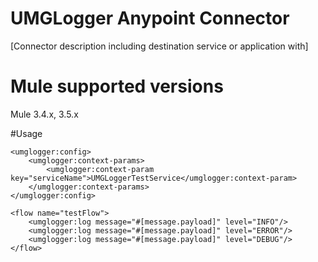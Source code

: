 # UMGLogger Anypoint Connector

[Connector description including destination service or application with]

# Mule supported versions
Mule 3.4.x, 3.5.x

#Usage
<?xml version="1.0" encoding="UTF-8"?>

<mule xmlns="http://www.mulesoft.org/schema/mule/core"
      xmlns:xsi="http://www.w3.org/2001/XMLSchema-instance"
      xmlns:spring="http://www.springframework.org/schema/beans"
      xmlns:umglogger="http://www.mulesoft.org/schema/mule/umglogger"
      xsi:schemaLocation="
        http://www.springframework.org/schema/beans http://www.springframework.org/schema/beans/spring-beans-3.0.xsd
        http://www.mulesoft.org/schema/mule/core http://www.mulesoft.org/schema/mule/core/current/mule.xsd
        http://www.mulesoft.org/schema/mule/umglogger http://www.mulesoft.org/schema/mule/umglogger/1.0/mule-umglogger.xsd">

	
    <umglogger:config>
		<umglogger:context-params>
			<umglogger:context-param key="serviceName">UMGLoggerTestService</umglogger:context-param>
		</umglogger:context-params>
    </umglogger:config>

    <flow name="testFlow">
        <umglogger:log message="#[message.payload]" level="INFO"/>
        <umglogger:log message="#[message.payload]" level="ERROR"/>
        <umglogger:log message="#[message.payload]" level="DEBUG"/>
    </flow>

</mule>